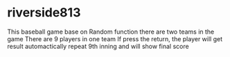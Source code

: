 # riverside813
This baseball game base on Random function
there are two teams in the game
There are 9 players in one team
If press the return, the player will get result automactically
repeat 9th inning and will show final score
